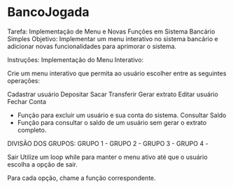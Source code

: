 # BancoJogada

Tarefa: Implementação de Menu e Novas Funções em Sistema Bancário Simples
Objetivo:
Implementar um menu interativo no sistema bancário e adicionar novas funcionalidades para aprimorar o sistema.

Instruções:
Implementação do Menu Interativo:

Crie um menu interativo que permita ao usuário escolher entre as seguintes operações:

Cadastrar usuário 
Depositar 
Sacar 
Transferir 
Gerar extrato 
Editar usuário 
Fechar Conta 
- Função para excluir um usuário e sua conta do sistema.
Consultar Saldo
- Função para consultar o saldo de um usuário sem gerar o extrato completo.

DIVISÃO DOS GRUPOS:
GRUPO 1 - 
GRUPO 2 -
GRUPO 3 - 
GRUPO 4 -

Sair
Utilize um loop while para manter o menu ativo até que o usuário escolha a opção de sair.

Para cada opção, chame a função correspondente.
